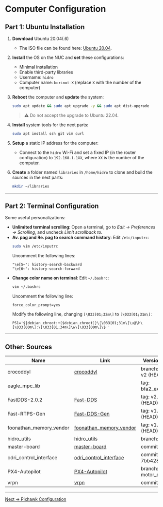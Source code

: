 # Computer Configuration

## Part 1: Ubuntu Installation

1. **Download** Ubuntu 20.04(.6)
   - The ISO file can be found here: [Ubuntu 20.04](https://releases.ubuntu.com/20.04/).

2. **Install** the OS on the NUC and **set** these configurations:
   - Minimal installation
   - Enable third-party libraries
   - Username: `hidro`  
   - Computer name: `borinot-X` (replace `X` with the number of the computer)

3. **Reboot** the computer and **update** the system:
   ```bash
   sudo apt update && sudo apt upgrade -y && sudo apt dist-upgrade
   ```
   > ⚠️  Do not accept the upgrade to Ubuntu 22.04.

4. **Install** system tools for the next parts:
   ```bash
   sudo apt install ssh git vim curl
   ```

5. **Setup** a static IP address for the computer:
   - Connect to the `hidro` Wi-Fi and set a fixed IP (in the router configuration) to `192.168.1.1XX`, where `XX` is the number of the computer.

6. **Create** a folder named `libraries` in `/home/hidro` to clone and build the sources in the next parts:
   ```bash
   mkdir ~/libraries
   ```

---

## Part 2: Terminal Configuration

Some useful personalizations:
- **Unlimited terminal scrolling**: Open a terminal, go to *Edit → Preferences → Scrolling*, and uncheck *Limit scrollback to*.
- **Av. pag and Re. pag to search command history**: Edit `/etc/inputrc`:
  ```bash
  sudo vim /etc/inputrc
  ```
  Uncomment the following lines:
  ```
  "\e[5~": history-search-backward
  "\e[6~": history-search-forward
  ```
- **Change color name on terminal**: Edit `~/.bashrc`:
  ```bash
  vim ~/.bashrc
  ```
  Uncomment the following line:
  ```
  force_color_prompt=yes
  ```
  Modify the following line, changing `[\033[01;32m\]` to `[\033[01;31m\]`:
  ```
  PS1='${debian_chroot:+($debian_chroot)}\[\033[01;31m\]\u@\h\[\033[00m\]:\[\033[01;34m\]\w\[\033[00m\]\$ '
  ```

---

## Other: Sources

| Name                     | Link                                                                 | Version/Branch          |
|--------------------------|----------------------------------------------------------------------|-------------------------|
| crocoddyl                | [crocoddyl](https://github.com/PepMS/crocoddyl.git/)                | branch: sbfddp-v2 (HEAD)|
| eagle_mpc_lib            |                                                                      | tag: bfa2_experiments   |
| FastDDS-2.0.2            | [Fast-DDS](https://github.com/eProsima/Fast-DDS.git/)               | tag: v2.0.2 (HEAD)      |
| Fast-RTPS-Gen            | [Fast-DDS-Gen](https://github.com/eProsima/Fast-DDS-Gen.git/)       | tag: v1.0.4 (HEAD)      |
| foonathan_memory_vendor  | [foonathan_memory_vendor](https://github.com/eProsima/foonathan_memory_vendor.git) | tag: v1.3.1 (HEAD) |
| hidro_utils              | [hidro_utils](https://github.com/hidro-iri/hidro_utils)             | branch: main            |
| master-board             | [master-board](https://github.com/open-dynamic-robot-initiative/master-board.git) | commit: 410acf0 |
| odri_control_interface   | [odri_control_interface](https://github.com/open-dynamic-robot-initiative/odri_control_interface.git) | commit: 7bb4288 |
| PX4-Autopilot            | [PX4-Autopilot](https://github.com/hidro-iri/PX4-Autopilot.git)     | branch: motor_control   |
| vrpn                     | [vrpn](https://github.com/vrpn/vrpn.git)                            | commit: 601e52c         |

---

[Next → Pixhawk Configuration](1_pixhawk_configuration.md)